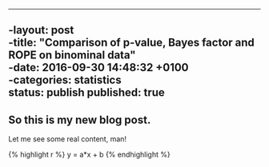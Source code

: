 ----		
-layout: post		
-title:  "Comparison of p-value, Bayes factor and ROPE on binominal data"		
-date:   2016-09-30 14:48:32 +0100		
-categories: statistics		
status: publish
published: true
----
 
## So this is my new blog post.
 
Let me see some real content, man!
 

{% highlight r %}
y = a*x + b
{% endhighlight %}
 
